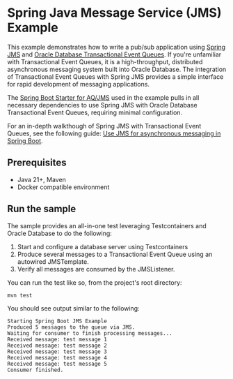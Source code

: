 # Spring Java Message Service (JMS) Example

This example demonstrates how to write a pub/sub application using [Spring JMS](https://spring.io/guides/gs/messaging-jms) and [Oracle Database Transactional Event Queues](https://docs.oracle.com/en/database/oracle/oracle-database/23/adque/aq-introduction.html). If you're unfamiliar with Transactional Event Queues, it is a high-throughput, distributed asynchronous messaging system built into Oracle Database. The integration of Transactional Event Queues with Spring JMS provides a simple interface for rapid development of messaging applications.

The [Spring Boot Starter for AQ/JMS](https://github.com/oracle/spring-cloud-oracle/tree/main/database/starters/oracle-spring-boot-starter-aqjms) used in the example pulls in all necessary dependencies to use Spring JMS with Oracle Database Transactional Event Queues, requiring minimal configuration.

For an in-depth walkthough of Spring JMS with Transactional Event Queues, see the following guide: [Use JMS for asynchronous messaging in Spring Boot](https://medium.com/@anders.swanson.93/use-jms-for-asynchronous-messaging-in-spring-boot-d67f8349c7c4).

## Prerequisites

- Java 21+, Maven
- Docker compatible environment

## Run the sample

The sample provides an all-in-one test leveraging Testcontainers and Oracle Database to do the following: 

1. Start and configure a database server using Testcontainers
2. Produce several messages to a Transactional Event Queue using an autowired JMSTemplate.
3. Verify all messages are consumed by the JMSListener.

You can run the test like so, from the project's root directory:

`mvn test`

You should see output similar to the following:

```
Starting Spring Boot JMS Example
Produced 5 messages to the queue via JMS.
Waiting for consumer to finish processing messages...
Received message: test message 1
Received message: test message 2
Received message: test message 3
Received message: test message 4
Received message: test message 5
Consumer finished.
```